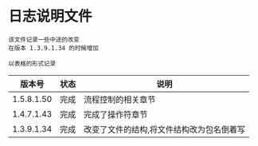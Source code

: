 # 日志说明文件

```text
该文件记录一些中途的改变
在版本 1.3.9.1.34 的时候增加

以表格的形式记录
```

| 版本号 | 状态 | 说明 |
|---|---|---|
| 1.5.8.1.50 | 完成 | 流程控制的相关章节 |
| 1.4.7.1.43 | 完成 | 完成了操作符章节 |
| 1.3.9.1.34 | 完成 | 改变了文件的结构,将文件结构改为包名倒着写 |
